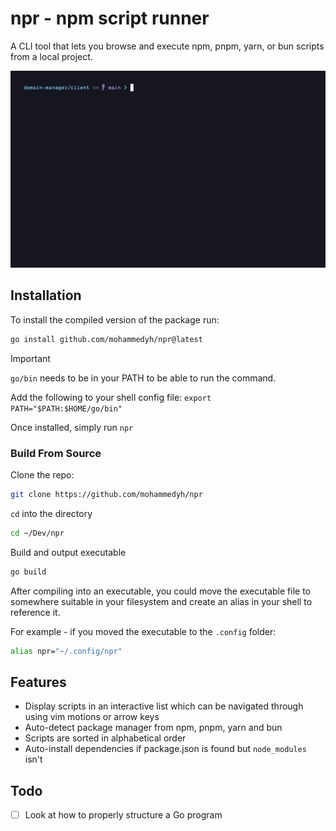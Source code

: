  # npr - npm script runner

A CLI tool that lets you browse and execute npm, pnpm, yarn, or bun scripts from a local project.

![Demo usage of npr script](./demo.gif)

## Installation

To install the compiled version of the package run:

```sh
go install github.com/mohammedyh/npr@latest
```

> [!IMPORTANT]
> `go/bin` needs to be in your PATH to be able to run the command.
>
> Add the following to your shell config file: `export PATH="$PATH:$HOME/go/bin"`

Once installed, simply run `npr`

### Build From Source

Clone the repo:

```sh
git clone https://github.com/mohammedyh/npr
```

`cd` into the directory

```sh
cd ~/Dev/npr
```

Build and output executable

```sh
go build
```

After compiling into an executable, you could move the executable file to somewhere suitable in your filesystem and create an alias in your shell to reference it.

For example - if you moved the executable to the `.config` folder:

```sh
alias npr="~/.config/npr"
```

## Features

- Display scripts in an interactive list which can be navigated through using vim motions or arrow keys
- Auto-detect package manager from npm, pnpm, yarn and bun
- Scripts are sorted in alphabetical order
- Auto-install dependencies if package.json is found but `node_modules` isn't


## Todo

- [ ] Look at how to properly structure a Go program
